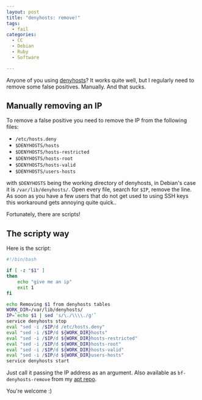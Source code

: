 ```yaml
---
layout: post
title: "denyhosts: remove!"
tags:
  - fail
categories:
  - CC
  - Debian
  - Ruby
  - Software

---
```

Anyone of you using [denyhosts](https://en.wikipedia.org/wiki/DenyHosts)?
It works quite well, but I regularly need to remove some false positives. Manually. And that sucks.

## Manually removing an IP

To remove a false positive you need to remove the IP from the following files:

* `/etc/hosts.deny`
* `$DENYHOSTS/hosts`
* `$DENYHOSTS/hosts-restricted`
* `$DENYHOSTS/hosts-root`
* `$DENYHOSTS/hosts-valid`
* `$DENYHOSTS/users-hosts`

with `$DENYHOSTS` being the working directory of denyhosts, in Debian's case it is `/var/lib/denyhosts/`. Open every file, search for `$IP`, remove the line. As soon as you have a few users that do not get used to using SSH keys this workaround gets annoying quite quick..

Fortunately, there are scripts!

## The scripty way

Here is the script:

~~~~~ bash
#!/bin/bash

if [ -z "$1" ]
then
    echo "give me an ip"
    exit 1
fi

echo Removing $1 from denyhosts tables
WORK_DIR=/var/lib/denyhosts/
IP=`echo $1 | sed 's/\./\\\\./g'`
service denyhosts stop
eval "sed -i /$IP/d /etc/hosts.deny"
eval "sed -i /$IP/d ${WORK_DIR}hosts"
eval "sed -i /$IP/d ${WORK_DIR}hosts-restricted"
eval "sed -i /$IP/d ${WORK_DIR}hosts-root"
eval "sed -i /$IP/d ${WORK_DIR}hosts-valid"
eval "sed -i /$IP/d ${WORK_DIR}users-hosts"
service denyhosts start
~~~~~

Just call it passing the IP address as an argument.
Also available as `bf-denyhosts-remove` from my [apt repo](/software/apt-repo/).

You're welcome :)

